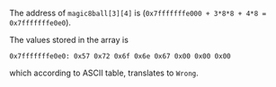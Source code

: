 The address of `magic8ball[3][4]` is (`0x7fffffffe000 + 3*8*8 + 4*8 = 0x7fffffffe0e0`).

The values stored in the array is

```
0x7fffffffe0e0: 0x57 0x72 0x6f 0x6e 0x67 0x00 0x00 0x00
```

which according to ASCII table, translates to `Wrong`.

